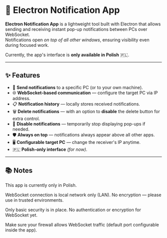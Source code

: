 # 📢 Electron Notification App

**Electron Notification App** is a lightweight tool built with Electron that allows sending and receiving instant pop-up notifications between PCs over WebSocket.  
Notifications open *on top of all other windows*, ensuring visibility even during focused work.

Currently, the app's interface is **only available in Polish** 🇵🇱.

---

## ✨ Features

- 🔔 **Send notifications** to a specific PC (or to your own machine).
- 🌐 **WebSocket-based communication** — configure the target PC via IP address.
- 📋 **Notification history** — locally stores received notifications.
- 🗑️ **Delete notifications** — with an option to **disable** the delete button for extra control.
- 📴 **Disable notifications** — temporarily stop displaying pop-ups if needed.
- 🛡️ **Always on top** — notifications always appear above all other apps.
- 🖥️ **Configurable target PC** — change the receiver's IP anytime.
- 🇵🇱 **Polish-only interface** *(for now)*.

---

## 📚 Notes
This app is currently only in Polish.

WebSocket connection is local network only (LAN). No encryption — please use in trusted environments.

Only basic security is in place. No authentication or encryption for WebSocket yet.

Make sure your firewall allows WebSocket traffic (default port configurable inside the app).
